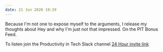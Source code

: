 ```yaml
---
date: 21 Jun 2020 19:39
---
```


Because I'm not one to expose myself to the arguments, I release my thoughts about Hey and why I'm just not that impressed. On the PIT Bonus Feed. 

To listen join the Productivity in Tech Slack channel [24 Hour invite link](https://join.slack.com/t/productivityintech/shared_invite/zt-fcrt67es-y5XaPsnd7CDT9AG~AetL0g)
